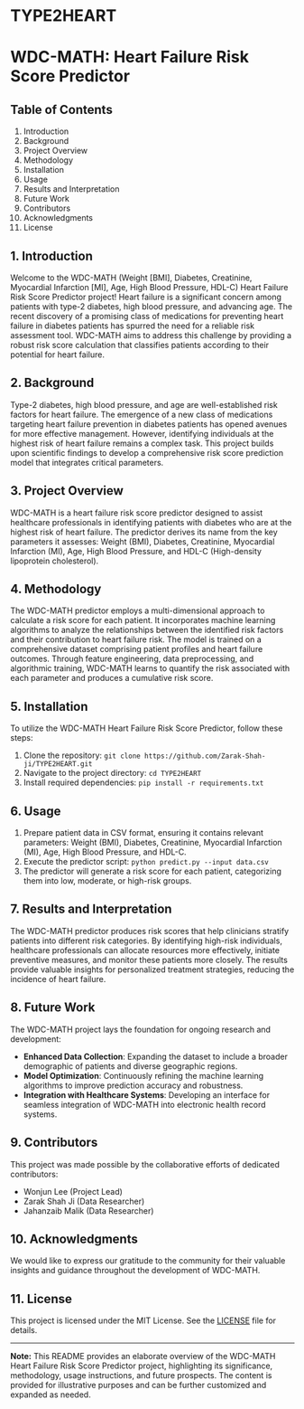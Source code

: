 # TYPE2HEART

# WDC-MATH: Heart Failure Risk Score Predictor

## Table of Contents
 
1. Introduction
2. Background
3. Project Overview
4. Methodology
5. Installation
6. Usage
7. Results and Interpretation
8. Future Work
9. Contributors
10. Acknowledgments
11. License

## 1. Introduction

Welcome to the WDC-MATH (Weight [BMI], Diabetes, Creatinine, Myocardial Infarction [MI], Age, High Blood Pressure, HDL-C) Heart Failure Risk Score Predictor project! Heart failure is a significant concern among patients with type-2 diabetes, high blood pressure, and advancing age. The recent discovery of a promising class of medications for preventing heart failure in diabetes patients has spurred the need for a reliable risk assessment tool. WDC-MATH aims to address this challenge by providing a robust risk score calculation that classifies patients according to their potential for heart failure.

## 2. Background

Type-2 diabetes, high blood pressure, and age are well-established risk factors for heart failure. The emergence of a new class of medications targeting heart failure prevention in diabetes patients has opened avenues for more effective management. However, identifying individuals at the highest risk of heart failure remains a complex task. This project builds upon scientific findings to develop a comprehensive risk score prediction model that integrates critical parameters.

## 3. Project Overview

WDC-MATH is a heart failure risk score predictor designed to assist healthcare professionals in identifying patients with diabetes who are at the highest risk of heart failure. The predictor derives its name from the key parameters it assesses: Weight (BMI), Diabetes, Creatinine, Myocardial Infarction (MI), Age, High Blood Pressure, and HDL-C (High-density lipoprotein cholesterol).

## 4. Methodology

The WDC-MATH predictor employs a multi-dimensional approach to calculate a risk score for each patient. It incorporates machine learning algorithms to analyze the relationships between the identified risk factors and their contribution to heart failure risk. The model is trained on a comprehensive dataset comprising patient profiles and heart failure outcomes. Through feature engineering, data preprocessing, and algorithmic training, WDC-MATH learns to quantify the risk associated with each parameter and produces a cumulative risk score.

## 5. Installation

To utilize the WDC-MATH Heart Failure Risk Score Predictor, follow these steps:

1. Clone the repository: `git clone https://github.com/Zarak-Shah-ji/TYPE2HEART.git`
2. Navigate to the project directory: `cd TYPE2HEART`
3. Install required dependencies: `pip install -r requirements.txt`

## 6. Usage

1. Prepare patient data in CSV format, ensuring it contains relevant parameters: Weight (BMI), Diabetes, Creatinine, Myocardial Infarction (MI), Age, High Blood Pressure, and HDL-C.
2. Execute the predictor script: `python predict.py --input data.csv`
3. The predictor will generate a risk score for each patient, categorizing them into low, moderate, or high-risk groups.

## 7. Results and Interpretation

The WDC-MATH predictor produces risk scores that help clinicians stratify patients into different risk categories. By identifying high-risk individuals, healthcare professionals can allocate resources more effectively, initiate preventive measures, and monitor these patients more closely. The results provide valuable insights for personalized treatment strategies, reducing the incidence of heart failure.

## 8. Future Work

The WDC-MATH project lays the foundation for ongoing research and development:

- **Enhanced Data Collection**: Expanding the dataset to include a broader demographic of patients and diverse geographic regions.
- **Model Optimization**: Continuously refining the machine learning algorithms to improve prediction accuracy and robustness.
- **Integration with Healthcare Systems**: Developing an interface for seamless integration of WDC-MATH into electronic health record systems.

## 9. Contributors

This project was made possible by the collaborative efforts of dedicated contributors:

- Wonjun Lee (Project Lead)
- Zarak Shah Ji (Data Researcher)
- Jahanzaib Malik (Data Researcher)

## 10. Acknowledgments

We would like to express our gratitude to the community for their valuable insights and guidance throughout the development of WDC-MATH.

## 11. License

This project is licensed under the MIT License. See the [LICENSE](LICENSE) file for details.

---
**Note:** This README provides an elaborate overview of the WDC-MATH Heart Failure Risk Score Predictor project, highlighting its significance, methodology, usage instructions, and future prospects. The content is provided for illustrative purposes and can be further customized and expanded as needed.
